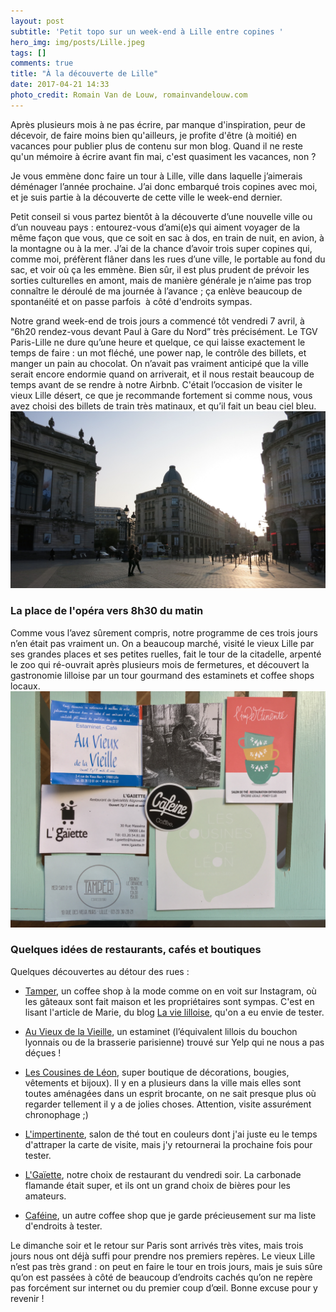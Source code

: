 ```yaml
---
layout: post
subtitle: 'Petit topo sur un week-end à Lille entre copines '
hero_img: img/posts/Lille.jpeg
tags: []
comments: true
title: "À la découverte de Lille"
date: 2017-04-21 14:33
photo_credit: Romain Van de Louw, romainvandelouw.com
---
```



Après plusieurs mois à ne pas écrire, par manque d'inspiration, peur de décevoir, de faire moins bien qu'ailleurs, je profite d'être (à moitié) en vacances pour publier plus de contenu sur mon blog. Quand il ne reste qu'un mémoire à écrire avant fin mai, c'est quasiment les vacances, non ?

Je vous emmène donc faire un tour à Lille, ville dans laquelle j’aimerais déménager l’année prochaine. J’ai donc embarqué trois copines avec moi, et je suis partie à la découverte de cette ville le week-end dernier.

Petit conseil si vous partez bientôt à la découverte d’une nouvelle ville ou d’un nouveau pays : entourez-vous d’ami(e)s qui aiment voyager de la même façon que vous, que ce soit en sac à dos, en train de nuit, en avion, à la montagne ou à la mer. J’ai de la chance d’avoir trois super copines qui, comme moi, préfèrent flâner dans les rues d’une ville, le portable au fond du sac, et voir où ça les emmène. Bien sûr, il est plus prudent de prévoir les sorties culturelles en amont, mais de manière générale je n’aime pas trop connaître le déroulé de ma journée à l’avance ; ça enlève beaucoup de spontanéité et on passe parfois  à côté d'endroits sympas.

Notre grand week-end de trois jours a commencé tôt vendredi 7 avril, à “6h20 rendez-vous devant Paul à Gare du Nord” très précisément. Le TGV Paris-Lille ne dure qu’une heure et quelque, ce qui laisse exactement le temps de faire : un mot fléché, une power nap, le contrôle des billets, et manger un pain au chocolat. On n’avait pas vraiment anticipé que la ville serait encore endormie quand on arriverait, et il nous restait beaucoup de temps avant de se rendre à notre Airbnb. C'était l’occasion de visiter le vieux Lille désert, ce que je recommande fortement si comme nous, vous avez choisi des billets de train très matinaux, et qu’il fait un beau ciel bleu.![](/img/posts/IMG_1119%20(1).jpg)

### La place de l'opéra vers 8h30 du matin

Comme vous l’avez sûrement compris, notre programme de ces trois jours n’en était pas vraiment un. On a beaucoup marché, visité le vieux Lille par ses grandes places et ses petites ruelles, fait le tour de la citadelle, arpenté le zoo qui ré-ouvrait après plusieurs mois de fermetures, et découvert la gastronomie lilloise par un tour gourmand des estaminets et coffee shops locaux.![](/img/posts/IMG_1008%20-%20copie-2.jpg)

### Quelques idées de restaurants, cafés et boutiques

Quelques découvertes au détour des rues :

- [Tamper](https://www.facebook.com/tamperlille/), un coffee shop à la mode comme on en voit sur Instagram, où les gâteaux sont fait maison et les propriétaires sont sympas. C'est en lisant l'article de Marie, du blog [La vie lilloise](https://la-vie-lilloise.fr/2015/03/23/un-brunch-plein-de-saveurs-chez-tamper-espresso-bar/), qu'on a eu envie de tester.

- [Au Vieux de la Vieille](http://estaminetlille.fr/auvieuxdelavieille/), un estaminet (l’équivalent lillois du bouchon lyonnais ou de la brasserie parisienne) trouvé sur Yelp qui ne nous a pas déçues !

- [Les Cousines de Léon](http://www.lescousinesdeleon.fr/fr/), super boutique de décorations, bougies, vêtements et bijoux). Il y en a plusieurs dans la ville mais elles sont toutes aménagées dans un esprit brocante, on ne sait presque plus où regarder tellement il y a de jolies choses. Attention, visite assurément chronophage ;)

- [L'impertinente](https://www.facebook.com/impertinentelille/), salon de thé tout en couleurs dont j'ai juste eu le temps d'attraper la carte de visite, mais j'y retournerai la prochaine fois pour tester.

- [L'Gaïette](http://www.lgaiette.fr/), notre choix de restaurant du vendredi soir. La carbonade flamande était super, et ils ont un grand choix de bières pour les amateurs.

- [Caféine](https://www.facebook.com/CafeineCoffeeLille/), un autre coffee shop que je garde précieusement sur ma liste d'endroits à tester.

Le dimanche soir et le retour sur Paris sont arrivés très vites, mais trois jours nous ont déjà suffi pour prendre nos premiers repères. Le vieux Lille n’est pas très grand : on peut en faire le tour en trois jours, mais je suis sûre qu’on est passées à côté de beaucoup d’endroits cachés qu’on ne repère pas forcément sur internet ou du premier coup d’œil. Bonne excuse pour y revenir !







